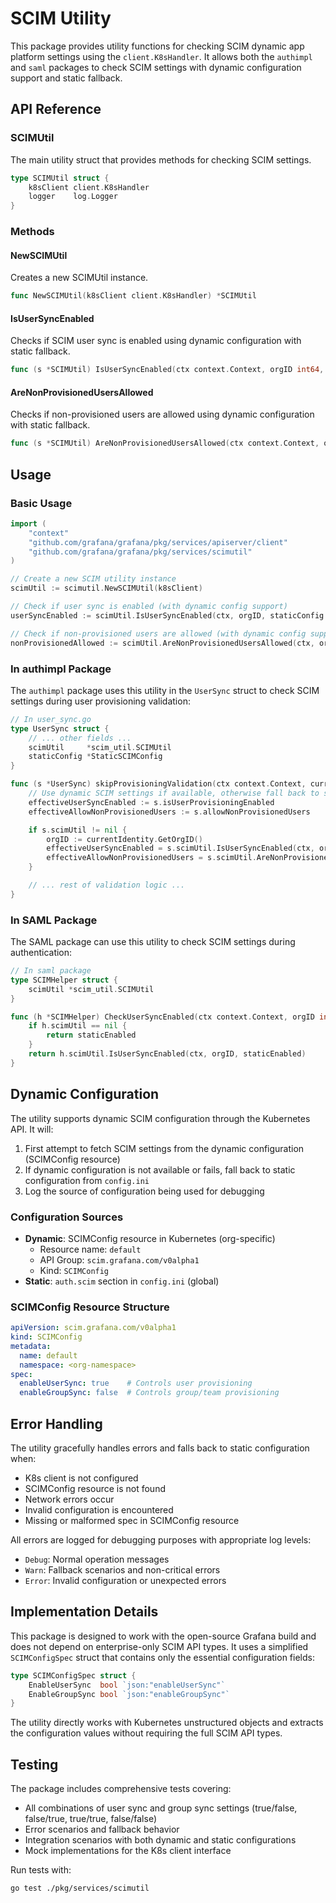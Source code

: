 # SCIM Utility

This package provides utility functions for checking SCIM dynamic app platform settings using the `client.K8sHandler`. It allows both the `authimpl` and `saml` packages to check SCIM settings with dynamic configuration support and static fallback.

## API Reference

### SCIMUtil

The main utility struct that provides methods for checking SCIM settings.

```go
type SCIMUtil struct {
    k8sClient client.K8sHandler
    logger    log.Logger
}
```

### Methods

#### NewSCIMUtil
Creates a new SCIMUtil instance.

```go
func NewSCIMUtil(k8sClient client.K8sHandler) *SCIMUtil
```

#### IsUserSyncEnabled
Checks if SCIM user sync is enabled using dynamic configuration with static fallback.

```go
func (s *SCIMUtil) IsUserSyncEnabled(ctx context.Context, orgID int64, staticEnabled bool) bool
```

#### AreNonProvisionedUsersAllowed
Checks if non-provisioned users are allowed using dynamic configuration with static fallback.

```go
func (s *SCIMUtil) AreNonProvisionedUsersAllowed(ctx context.Context, orgID int64, staticAllowed bool) bool
```

## Usage

### Basic Usage

```go
import (
    "context"
    "github.com/grafana/grafana/pkg/services/apiserver/client"
    "github.com/grafana/grafana/pkg/services/scimutil"
)

// Create a new SCIM utility instance
scimUtil := scimutil.NewSCIMUtil(k8sClient)

// Check if user sync is enabled (with dynamic config support)
userSyncEnabled := scimUtil.IsUserSyncEnabled(ctx, orgID, staticConfig.IsUserProvisioningEnabled)

// Check if non-provisioned users are allowed (with dynamic config support)
nonProvisionedAllowed := scimUtil.AreNonProvisionedUsersAllowed(ctx, orgID, staticConfig.AllowNonProvisionedUsers)
```

### In authimpl Package

The `authimpl` package uses this utility in the `UserSync` struct to check SCIM settings during user provisioning validation:

```go
// In user_sync.go
type UserSync struct {
    // ... other fields ...
    scimUtil     *scim_util.SCIMUtil
    staticConfig *StaticSCIMConfig
}

func (s *UserSync) skipProvisioningValidation(ctx context.Context, currentIdentity *authn.Identity) bool {
    // Use dynamic SCIM settings if available, otherwise fall back to static config
    effectiveUserSyncEnabled := s.isUserProvisioningEnabled
    effectiveAllowNonProvisionedUsers := s.allowNonProvisionedUsers

    if s.scimUtil != nil {
        orgID := currentIdentity.GetOrgID()
        effectiveUserSyncEnabled = s.scimUtil.IsUserSyncEnabled(ctx, orgID, s.staticConfig.IsUserProvisioningEnabled)
        effectiveAllowNonProvisionedUsers = s.scimUtil.AreNonProvisionedUsersAllowed(ctx, orgID, s.staticConfig.AllowNonProvisionedUsers)
    }

    // ... rest of validation logic ...
}
```

### In SAML Package

The SAML package can use this utility to check SCIM settings during authentication:

```go
// In saml package
type SCIMHelper struct {
    scimUtil *scim_util.SCIMUtil
}

func (h *SCIMHelper) CheckUserSyncEnabled(ctx context.Context, orgID int64, staticEnabled bool) bool {
    if h.scimUtil == nil {
        return staticEnabled
    }
    return h.scimUtil.IsUserSyncEnabled(ctx, orgID, staticEnabled)
}
```

## Dynamic Configuration

The utility supports dynamic SCIM configuration through the Kubernetes API. It will:

1. First attempt to fetch SCIM settings from the dynamic configuration (SCIMConfig resource)
2. If dynamic configuration is not available or fails, fall back to static configuration from `config.ini`
3. Log the source of configuration being used for debugging

### Configuration Sources

- **Dynamic**: SCIMConfig resource in Kubernetes (org-specific)
  - Resource name: `default`
  - API Group: `scim.grafana.com/v0alpha1`
  - Kind: `SCIMConfig`
- **Static**: `auth.scim` section in `config.ini` (global)

### SCIMConfig Resource Structure

```yaml
apiVersion: scim.grafana.com/v0alpha1
kind: SCIMConfig
metadata:
  name: default
  namespace: <org-namespace>
spec:
  enableUserSync: true    # Controls user provisioning
  enableGroupSync: false  # Controls group/team provisioning
```

## Error Handling

The utility gracefully handles errors and falls back to static configuration when:
- K8s client is not configured
- SCIMConfig resource is not found
- Network errors occur
- Invalid configuration is encountered
- Missing or malformed spec in SCIMConfig resource

All errors are logged for debugging purposes with appropriate log levels:
- `Debug`: Normal operation messages
- `Warn`: Fallback scenarios and non-critical errors
- `Error`: Invalid configuration or unexpected errors

## Implementation Details

This package is designed to work with the open-source Grafana build and does not depend on enterprise-only SCIM API types. It uses a simplified `SCIMConfigSpec` struct that contains only the essential configuration fields:

```go
type SCIMConfigSpec struct {
    EnableUserSync  bool `json:"enableUserSync"`
    EnableGroupSync bool `json:"enableGroupSync"`
}
```

The utility directly works with Kubernetes unstructured objects and extracts the configuration values without requiring the full SCIM API types.

## Testing

The package includes comprehensive tests covering:
- All combinations of user sync and group sync settings (true/false, false/true, true/true, false/false)
- Error scenarios and fallback behavior
- Integration scenarios with both dynamic and static configurations
- Mock implementations for the K8s client interface

Run tests with:
```bash
go test ./pkg/services/scimutil
``` 